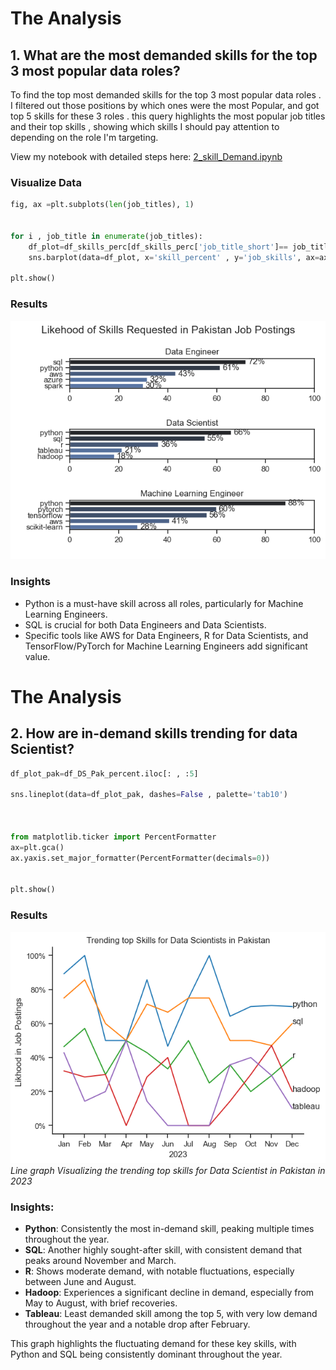 # The Analysis

## 1. What are the most demanded skills for the top 3 most popular data roles?

To find the top most demanded skills for the top 3 most popular data roles . I filtered out those positions by which ones were the most Popular, and got top  5 skills for these 3 roles . this query highlights the most popular job titles and their top skills , showing which skills I should pay attention to depending on the role I'm targeting. 

View my notebook with detailed steps here: 
[2_skill_Demand.ipynb](3_Project\2_Skill_Demand.ipynb)

### Visualize Data

```python
fig, ax =plt.subplots(len(job_titles), 1)


for i , job_title in enumerate(job_titles):
    df_plot=df_skills_perc[df_skills_perc['job_title_short']== job_title].head(5)
    sns.barplot(data=df_plot, x='skill_percent' , y='job_skills', ax=ax[i], hue='skill_count', palette='dark:b_r')
    
plt.show()

```

### Results

![Visualization of Top Skills for Data Peoples](3_Project\Images\skill_demand_all_data_roles.png)


### Insights

- Python is a must-have skill across all roles, particularly for Machine Learning Engineers.
- SQL is crucial for both Data Engineers and Data Scientists.
- Specific tools like AWS for Data Engineers, R for Data Scientists, and TensorFlow/PyTorch for Machine Learning Engineers add significant value.


# The Analysis

## 2. How are in-demand skills trending for data Scientist?

```python
df_plot_pak=df_DS_Pak_percent.iloc[: , :5]

sns.lineplot(data=df_plot_pak, dashes=False , palette='tab10')



from matplotlib.ticker import PercentFormatter
ax=plt.gca()
ax.yaxis.set_major_formatter(PercentFormatter(decimals=0))


plt.show()

```
### Results

![Trending Top Skills for Data Scientist in Pakistan](3_Project\Images\Skill_Trend_DS.png)
*Line graph Visualizing the trending top skills for Data Scientist in Pakistan in 2023*


### Insights:

- **Python**: Consistently the most in-demand skill, peaking multiple times throughout the year.
- **SQL**: Another highly sought-after skill, with consistent demand that peaks around November and March.
- **R**: Shows moderate demand, with notable fluctuations, especially between June and August.
- **Hadoop**: Experiences a significant decline in demand, especially from May to August, with brief recoveries.
- **Tableau**: Least demanded skill among the top 5, with very low demand throughout the year and a notable drop after February.

This graph highlights the fluctuating demand for these key skills, with Python and SQL being consistently dominant throughout the year.





